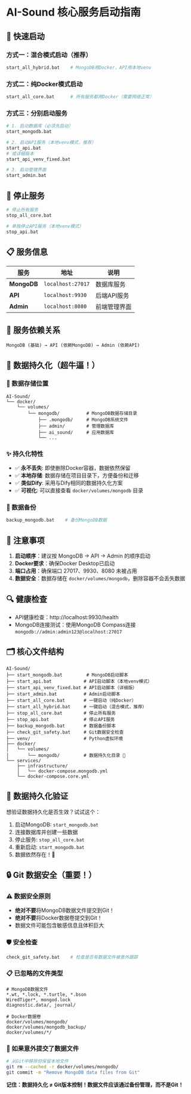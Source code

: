 # AI-Sound 核心服务启动指南

## 🚀 快速启动

### 方式一：混合模式启动（推荐）
```bash
start_all_hybrid.bat    # MongoDB用Docker，API用本地venv
```

### 方式二：纯Docker模式启动
```bash
start_all_core.bat      # 所有服务都用Docker（需要网络正常）
```

### 方式三：分别启动服务
```bash
# 1. 启动数据库（必须先启动）
start_mongodb.bat

# 2. 启动API服务（本地venv模式，推荐）
start_api.bat
# 或详细版本
start_api_venv_fixed.bat

# 3. 启动管理界面
start_admin.bat
```

## 🛑 停止服务
```bash
# 停止所有服务
stop_all_core.bat

# 单独停止API服务（本地venv模式）
stop_api.bat
```

## 📋 服务信息

| 服务 | 地址 | 说明 |
|------|------|------|
| **MongoDB** | `localhost:27017` | 数据库服务 |
| **API** | `localhost:9930` | 后端API服务 |
| **Admin** | `localhost:8080` | 前端管理界面 |

## 🔧 服务依赖关系

```
MongoDB (基础) → API (依赖MongoDB) → Admin (依赖API)
```

## 💾 数据持久化（超牛逼！）

### 🎯 数据存储位置
```
AI-Sound/
└── docker/
    └── volumes/
        └── mongodb/          # MongoDB数据存储目录
            ├── .mongodb/     # MongoDB系统文件
            ├── admin/        # 管理数据库
            ├── ai_sound/     # 应用数据库
            └── ...
```

### ✨ 持久化特性
- ✅ **永不丢失**: 即使删除Docker容器，数据依然保留
- ✅ **本地存储**: 数据存储在项目目录下，方便备份和迁移
- ✅ **类似Dify**: 采用与Dify相同的数据持久化方案
- ✅ **可视化**: 可以直接查看 `docker/volumes/mongodb` 目录

### 🔄 数据备份
```bash
backup_mongodb.bat    # 备份MongoDB数据
```

## 📝 注意事项

1. **启动顺序**：建议按 MongoDB → API → Admin 的顺序启动
2. **Docker要求**：确保Docker Desktop已启动
3. **端口占用**：确保端口 27017、9930、8080 未被占用
4. **数据安全**：数据存储在 `docker/volumes/mongodb`，删除容器不会丢失数据

## 🔍 健康检查

- API健康检查：http://localhost:9930/health
- MongoDB连接测试：使用MongoDB Compass连接 `mongodb://admin:admin123@localhost:27017`

## 🗂️ 核心文件结构

```
AI-Sound/
├── start_mongodb.bat         # MongoDB启动脚本
├── start_api.bat            # API启动脚本（本地venv模式）
├── start_api_venv_fixed.bat # API启动脚本（详细版）
├── start_admin.bat          # Admin启动脚本
├── start_all_core.bat       # 一键启动（纯Docker）
├── start_all_hybrid.bat     # 一键启动（混合模式，推荐）
├── stop_all_core.bat        # 停止所有服务
├── stop_api.bat             # 停止API服务
├── backup_mongodb.bat       # 数据备份脚本
├── check_git_safety.bat     # Git数据安全检查
├── venv/                    # Python虚拟环境
├── docker/
│   └── volumes/
│       └── mongodb/         # 数据持久化目录 🎯
└── services/
    ├── infrastructure/
    │   └── docker-compose.mongodb.yml
    └── docker-compose.core.yml
```

## 🎉 数据持久化验证

想验证数据持久化是否生效？试试这个：

1. 启动MongoDB: `start_mongodb.bat`
2. 连接数据库并创建一些数据
3. 停止服务: `stop_all_core.bat`
4. 重新启动: `start_mongodb.bat`
5. 数据依然存在！🎊

## 🔒 Git 数据安全（重要！）

### ⚠️ 数据安全原则
- **绝对不要**将MongoDB数据文件提交到Git！
- **绝对不要**将Docker数据卷提交到Git！
- 数据文件可能包含敏感信息且体积巨大

### 🛡️ 安全检查
```bash
check_git_safety.bat    # 检查是否有数据文件被意外跟踪
```

### 📋 已忽略的文件类型
```
# MongoDB数据文件
*.wt, *.lock, *.turtle, *.bson
WiredTiger*, mongod.lock
diagnostic.data/, journal/

# Docker数据卷
docker/volumes/mongodb/
docker/volumes/mongodb_backup/
docker/volumes/*/
```

### 🚨 如果意外提交了数据文件
```bash
# 从Git中移除但保留本地文件
git rm --cached -r docker/volumes/mongodb/
git commit -m "Remove MongoDB data files from Git"
```

**记住：数据持久化 ≠ Git版本控制！数据文件应该通过备份管理，而不是Git！** 